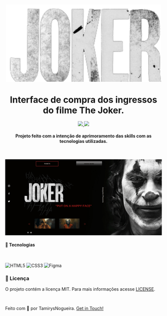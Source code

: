 
<h1 align="center">
    <img src="img/Joker-logo.png" alt="" width="500px">
    <br>
    <br>
    Interface de compra dos ingressos do filme The Joker.
</h1>

<p align="center">
    <a href="https://www.codacy.com/gh/tamirysnogueira/Joker/dashboard?utm_source=github.com&amp;utm_medium=referral&amp;utm_content=tamirysnogueira/Joker&amp;utm_campaign=Badge_Grade">
        <img src="https://app.codacy.com/project/badge/Grade/667d69f4b3cf4f2eb2e79d8406346fb6">
    </a>
    <a href="https://github.com/tamirysnogueira/Joker/blob/master/LICENSE">
        <img src="https://img.shields.io/badge/License-MIT-yellow.svg">
    </a>    
</p>

<h4 align="center">
    Projeto feito com a intenção de aprimoramento das skills com as tecnologias utilizadas.
</h4>
<br>
<p align="center">
    <img src = "gif/Gif_Desktop.gif" width="1000px">

</p>

#### 🚀 Tecnologias
<br>

![HTML5](https://img.shields.io/badge/HTML5-E34F26?style=for-the-badge&logo=html5&logoColor=white)
![CSS3](https://img.shields.io/badge/CSS3-1572B6?style=for-the-badge&logo=css3&logoColor=white)
![Figma](https://img.shields.io/badge/Figma-F24E1E?style=for-the-badge&logo=figma&logoColor=white)

### 📝 Licença
O projeto contém a licença MIT. Para mais informações acesse [LICENSE](https://github.com/tamirysnogueira/Joker/blob/master/LICENSE).

<br>

Feito com 💖 por TamirysNogueira. [Get in Touch!](https://www.linkedin.com/in/tamirys-nogueira-346958205/)